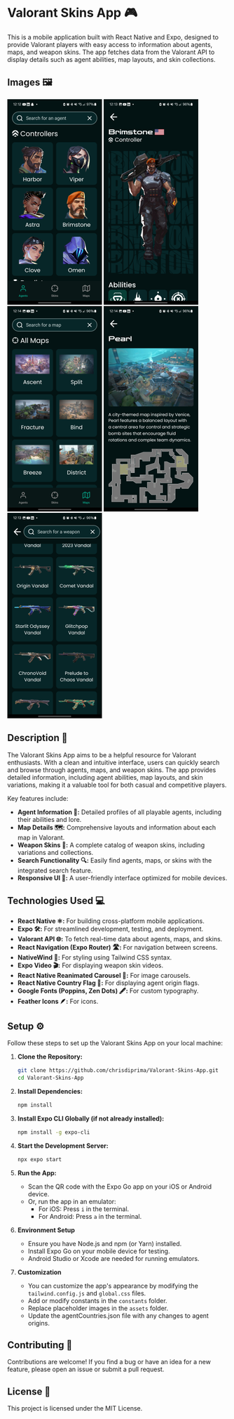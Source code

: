 # Valorant Skins App 🎮

This is a mobile application built with React Native and Expo, designed to provide Valorant players with easy access to information about agents, maps, and weapon skins. The app fetches data from the Valorant API to display details such as agent abilities, map layouts, and skin collections.

## Images 🖼️

![App Screenshot 1](screenshots/agentsScreenshot.png)
![App Screenshot 2](screenshots/agentPage1.png)
![App Screenshot 3](screenshots/maps.png)
![App Screenshot 4](screenshots/IndividualMap.png)
![App Screenshot 5](screenshots/weaponPage.png)


## Description 📝

The Valorant Skins App aims to be a helpful resource for Valorant enthusiasts. With a clean and intuitive interface, users can quickly search and browse through agents, maps, and weapon skins. The app provides detailed information, including agent abilities, map layouts, and skin variations, making it a valuable tool for both casual and competitive players.

Key features include:

-   **Agent Information 👤:** Detailed profiles of all playable agents, including their abilities and lore.
-   **Map Details 🗺️:** Comprehensive layouts and information about each map in Valorant.
-   **Weapon Skins 🔫:** A complete catalog of weapon skins, including variations and collections.
-   **Search Functionality 🔍:** Easily find agents, maps, or skins with the integrated search feature.
-   **Responsive UI 📱:** A user-friendly interface optimized for mobile devices.

## Technologies Used 💻

-   **React Native ⚛️:** For building cross-platform mobile applications.
-   **Expo 🛠️:** For streamlined development, testing, and deployment.
-   **Valorant API 🌐:** To fetch real-time data about agents, maps, and skins.
-   **React Navigation (Expo Router) 🛣️:** For navigation between screens.
-   **NativeWind 🎨:** For styling using Tailwind CSS syntax.
-   **Expo Video 🎬:** For displaying weapon skin videos.
-   **React Native Reanimated Carousel 🎠:** For image carousels.
-   **React Native Country Flag 🚩:** For displaying agent origin flags.
-   **Google Fonts (Poppins, Zen Dots) 🖋️:** For custom typography.
-   **Feather Icons 🪶:** For icons.

## Setup ⚙️

Follow these steps to set up the Valorant Skins App on your local machine:

1.  **Clone the Repository:**

    ```bash
    git clone https://github.com/chrisdiprima/Valorant-Skins-App.git
    cd Valorant-Skins-App
    ```

2.  **Install Dependencies:**

    ```bash
    npm install
    ```

3.  **Install Expo CLI Globally (if not already installed):**

    ```bash
    npm install -g expo-cli
    ```

4.  **Start the Development Server:**

    ```bash
    npx expo start
    ```

5.  **Run the App:**

    -   Scan the QR code with the Expo Go app on your iOS or Android device.
    -   Or, run the app in an emulator:
        -   For iOS: Press `i` in the terminal.
        -   For Android: Press `a` in the terminal.

6.  **Environment Setup**
    -   Ensure you have Node.js and npm (or Yarn) installed.
    -   Install Expo Go on your mobile device for testing.
    -   Android Studio or Xcode are needed for running emulators.

7.  **Customization**
    -   You can customize the app's appearance by modifying the `tailwind.config.js` and `global.css` files.
    -   Add or modify constants in the `constants` folder.
    -   Replace placeholder images in the `assets` folder.
    -   Update the agentCountries.json file with any changes to agent origins.

## Contributing 🤝

Contributions are welcome! If you find a bug or have an idea for a new feature, please open an issue or submit a pull request.

## License 📄

This project is licensed under the MIT License.
